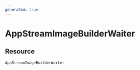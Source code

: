 ```yaml
---
generated: true
---
```


# AppStreamImageBuilderWaiter


## Resource

```text
AppStreamImageBuilderWaiter
```



